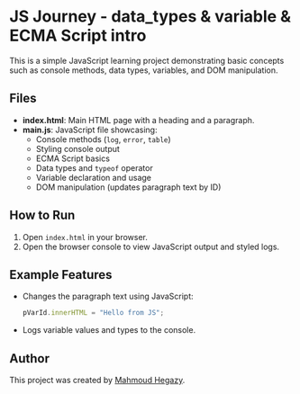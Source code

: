 # JS Journey - data_types & variable & ECMA Script intro

This is a simple JavaScript learning project demonstrating basic concepts such as console methods, data types, variables, and DOM manipulation.

## Files

- **index.html**: Main HTML page with a heading and a paragraph.
- **main.js**: JavaScript file showcasing:
  - Console methods (`log`, `error`, `table`)
  - Styling console output
  - ECMA Script basics
  - Data types and `typeof` operator
  - Variable declaration and usage
  - DOM manipulation (updates paragraph text by ID)

## How to Run

1. Open `index.html` in your browser.
2. Open the browser console to view JavaScript output and styled logs.

## Example Features

- Changes the paragraph text using JavaScript:
  ```js
  pVarId.innerHTML = "Hello from JS";
  ```
- Logs variable values and types to the console.

## Author

This project was created by [Mahmoud Hegazy](https://github.com/mahmoud77732).
